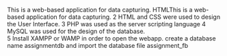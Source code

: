 This is a web-based application for data capturing.
HTMLThis is a web-based application for data capturing.
2
HTML and CSS were used to design the User Interface.
3
PHP was used as the server scripting language
4
MySQL was used for the design of the database.  
5
Install XAMPP or WAMP in order to open the webapp.
create a database name assignmentdb and import the database file assignment_fb
  


